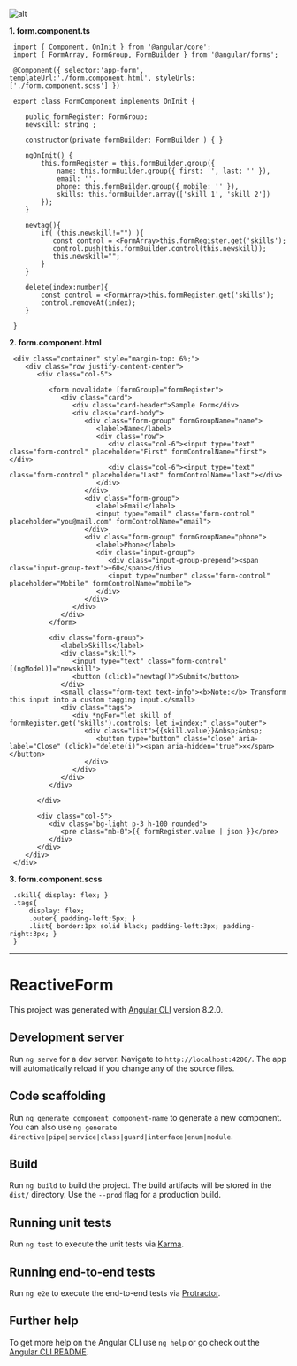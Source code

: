 
![alt](https://user-images.githubusercontent.com/57636419/69494148-f72cbc00-0ef2-11ea-9ccf-a5410b4cd474.JPG)

<b>1. form.component.ts</b>

     import { Component, OnInit } from '@angular/core';
     import { FormArray, FormGroup, FormBuilder } from '@angular/forms';

     @Component({ selector:'app-form', templateUrl:'./form.component.html', styleUrls:['./form.component.scss'] })
     
     export class FormComponent implements OnInit {

        public formRegister: FormGroup;
        newskill: string ;

        constructor(private formBuilder: FormBuilder ) { }

        ngOnInit() {
            this.formRegister = this.formBuilder.group({
                name: this.formBuilder.group({ first: '', last: '' }),
                email: '',
                phone: this.formBuilder.group({ mobile: '' }),
                skills: this.formBuilder.array(['skill 1', 'skill 2'])
            });
        }

        newtag(){  
            if( (this.newskill!="") ){
               const control = <FormArray>this.formRegister.get('skills');
               control.push(this.formBuilder.control(this.newskill));
               this.newskill="";
            }
        }

        delete(index:number){
            const control = <FormArray>this.formRegister.get('skills');
            control.removeAt(index);
        }

     }
     
     
<b>2. form.component.html</b>

     <div class="container" style="margin-top: 6%;">
        <div class="row justify-content-center">
           <div class="col-5">
           
              <form novalidate [formGroup]="formRegister">
                 <div class="card">
                    <div class="card-header">Sample Form</div>
                    <div class="card-body">
                       <div class="form-group" formGroupName="name">
                          <label>Name</label>
                          <div class="row">
                             <div class="col-6"><input type="text" class="form-control" placeholder="First" formControlName="first"></div>
                             <div class="col-6"><input type="text" class="form-control" placeholder="Last" formControlName="last"></div>
                          </div>
                       </div>
                       <div class="form-group">
                          <label>Email</label>
                          <input type="email" class="form-control" placeholder="you@mail.com" formControlName="email">
                       </div>
                       <div class="form-group" formGroupName="phone">
                          <label>Phone</label>
                          <div class="input-group">
                             <div class="input-group-prepend"><span class="input-group-text">+60</span></div>
                             <input type="number" class="form-control" placeholder="Mobile" formControlName="mobile">
                          </div>
                       </div>
                    </div>
                 </div>
              </form>
              
              <div class="form-group">
                 <label>Skills</label>
                 <div class="skill">
                    <input type="text" class="form-control" [(ngModel)]="newskill">
                    <button (click)="newtag()">Submit</button>
                 </div>
                 <small class="form-text text-info"><b>Note:</b> Transform this input into a custom tagging input.</small>
                 <div class="tags">
                    <div *ngFor="let skill of formRegister.get('skills').controls; let i=index;" class="outer">
                       <div class="list">{{skill.value}}&nbsp;&nbsp;
                          <button type="button" class="close" aria-label="Close" (click)="delete(i)"><span aria-hidden="true">×</span></button>
                       </div>
                    </div>
                 </div>
              </div>
              
           </div>
              
           <div class="col-5">
              <div class="bg-light p-3 h-100 rounded">
                 <pre class="mb-0">{{ formRegister.value | json }}</pre>
              </div>
           </div>
        </div>
     </div>
     
<b>3. form.component.scss</b>

     .skill{ display: flex; }
     .tags{ 
         display: flex;
         .outer{ padding-left:5px; }
         .list{ border:1px solid black; padding-left:3px; padding-right:3px; }
     }
  


--------------------------------------------------------------------------------------------------


# ReactiveForm

This project was generated with [Angular CLI](https://github.com/angular/angular-cli) version 8.2.0.

## Development server

Run `ng serve` for a dev server. Navigate to `http://localhost:4200/`. The app will automatically reload if you change any of the source files.

## Code scaffolding

Run `ng generate component component-name` to generate a new component. You can also use `ng generate directive|pipe|service|class|guard|interface|enum|module`.

## Build

Run `ng build` to build the project. The build artifacts will be stored in the `dist/` directory. Use the `--prod` flag for a production build.

## Running unit tests

Run `ng test` to execute the unit tests via [Karma](https://karma-runner.github.io).

## Running end-to-end tests

Run `ng e2e` to execute the end-to-end tests via [Protractor](http://www.protractortest.org/).

## Further help

To get more help on the Angular CLI use `ng help` or go check out the [Angular CLI README](https://github.com/angular/angular-cli/blob/master/README.md).
